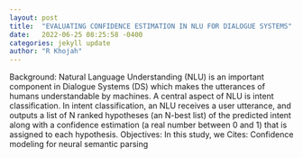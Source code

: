 ```yaml
---
layout: post
title:  "EVALUATING CONFIDENCE ESTIMATION IN NLU FOR DIALOGUE SYSTEMS"
date:   2022-06-25 08:25:58 -0400
categories: jekyll update
author: "R Khojah"
---
```

Background: Natural Language Understanding (NLU) is an important component in Dialogue Systems (DS) which makes the utterances of humans understandable by machines. A central aspect of NLU is intent classification. In intent classification, an NLU receives a user utterance, and outputs a list of N ranked hypotheses (an N-best list) of the predicted intent along with a confidence estimation (a real number between 0 and 1) that is assigned to each hypothesis. Objectives: In this study, we 
Cites: Confidence modeling for neural semantic parsing